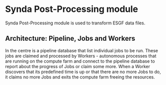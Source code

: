 # Synda Post-Processing module

Synda Post-Processing module is used to transform ESGF data files.

## Architecture: Pipeline, Jobs and Workers

In the centre is a pipeline database that list individual jobs to be run. These jobs are
claimed and processed by Workers - autonomous processes that are running on the
compute farm and connect to the pipeline database to report about the progress
of Jobs or claim some more. When a Worker discovers that its predefined time is
up or that there are no more Jobs to do, it claims no more Jobs and exits the
compute farm freeing the resources.
